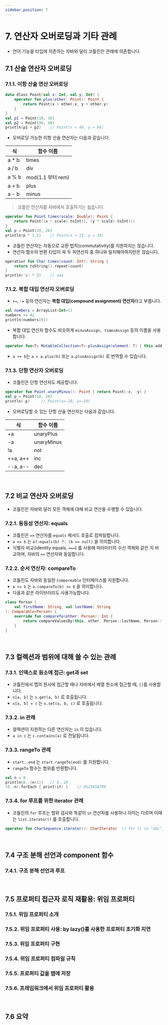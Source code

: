 ```yaml
---
sidebar_position: 7
---
```


# 7. 연산자 오버로딩과 기타 관례

- 언어 기능을 타입에 의존하는 자바와 달리 코틀린은 관례에 의존합니다.

## 7.1 산술 연산자 오버로딩

### 7.1.1. 이항 산술 연산 오버로딩

```kt
data dlass Point(val x: Int, val y: Int) {
    operator fun plus(other: Point): Point {
        return Point(x + other.x, y + other.y)
    }
}
val p1 = Point(10, 20)
val p2 = Point(30, 40)
println(p1 + p2)    // Point(x = 40, y = 60)
```

- 오버로딩 가능한 이항 산술 연산자는 다음과 같습니다.

|식|함수 이름|
|-----|-----|
|a * b|times|
|a / b|div|
|a % b|mod(1.1 부터 rem)|
|a + b|plus|
|a - b|minus|

> 코틀린 연산자를 자바에서 호출하기는 쉽습니다.

```kt
operator fun Point.times(scale: Double): Point {
    return Point((x * scale).toInt(), (y * scale).toInt())
}
val p = Point(10, 20)
println(p * 1.5)    // Point(x = 15, y = 30)
```

- 코틀린 연산자는 자동으로 교환 법칙(commutativity)를 지원하지는 않습니다.
- 연산자 함수의 반환 타입이 꼭 두 피연산자 중 하나와 일치해야하지만은 않습니다.

```kt
operatior fun Char.times(count: Int): String {
    return toString().repeat(count)
}
println('a' * 3)    // aaa
```

### 7.1.2. 복합 대입 연산자 오버로딩

- `+=`, `-=` 등의 연산자는 **복합 대입(compound assignment) 연산자**라고 부릅니다.

```kt
val numbers = ArrayList<Int>()
numbers += 42
println(numbers[0])
```

- 복합 대입 연산자 함수도 비슷하게 `minusAssign, timesAssign` 등의 이름을 사용합니다.

```kt
operator fun<T> MutableCollection<T>.plusAssign(element: T) { this.add(element) }
```

- `a += b`는 `a = a.plus(b)` 또는 `a.plusAssign(b)` 로 번역할 수 있습니다.

### 7.1.3. 단항 연산자 오버로딩

- 코틀린은 단항 연산자도 제공합니다.

```kt
operator fun Point.unaryMinus(): Point { return Point(-x, -y) }
val p = Point(10, 20)
println(-p)     // Point(x=-10, y=-20)
```

- 오버로딩할 수 있는 단항 산술 연산자는 다음과 같습니다.

|식|함수 이름|
|-|-|
|+a|unaryPlus|
|-a|unaryMinus|
|!a|not|
|++a, a++|inc|
|--a, a--|dec|

<br/>

## 7.2 비교 연산자 오버로딩

- 코틀린은 자바와 달리 모든 객체에 대해 비교 연산을 수행할 수 있습니다.

### 7.2.1. 동등성 연산자: equals

- 코틀린은 `==` 연산자를 `equals` 메서드 호출로 컴파일합니다.
- `a == b` 는 `a?.equals(b) ?: (b == null)` 을 의미합니다.
- 식별자 비교(identity equals, `===`) 를 사용해 파라미터의 수신 객체와 같은 지 비교하며, 자바의 `==` 연산자와 동일합니다.

### 7.2.2. 순서 연산자: compareTo

- 코틀린도 자바와 동일한 `Compareable` 인터페이스를 지원합니다.
- `a >= b` 는 `a.compareTo(b) >= 0` 을 의미합니다.
- 다음과 같은 라이브러리도 사용가능합니다.

```kt
class Person (
    val firstName: String, val lastName: String
): Comparable<Person> {
    override fun compareTo(other: Person): Int {
        return compareValuesBy(this, other, Person::lastName, Person::firstName)
    }
}
```

<br/>

## 7.3 컬렉션과 범위에 대해 쓸 수 있는 관례

### 7.3.1. 인덱스로 원소에 접근: get과 set

- 코틀린에서 맵의 원사에 접근할 때나 자바에서 배열 원소에 접근할 때, `[]`를 사용합니다.
- `x[a, b]` 는 `x.get(a, b)` 로 호출됩니다.
- `x[a, b] = c` 는 `x.set(a, b, c)` 로 호출됩니다. 

### 7.3.2. in 관례

- 컬렉션이 지원하는 다른 연산자는 `in` 이 있습니다.
- `a in c` 는 `c.contains(a)` 로 전달됩니다.

### 7.3.3. rangeTo 관례

- `start..end` 는 `start.rangeTo(end)` 를 지원합니다.
- `rangeTo` 함수는 범위를 반환합니다.

```kt
val n = 9
println(0..(n+1))   // 0..10
(0..n).forEach { print(it) }    // 0123456789
```

### 7.3.4. for 루프를 위한 iterator 관례

- 코틀린의 `for` 루프는 범위 검사와 똑같이 `in` 연산자를 사용하나 의미는 다르며 이때는 `list.iterator()` 를 호출합니다.

```kt
operator fun CharSequence.iterator(): CharIterator  // for (c in "abc")
```

<br/>

## 7.4 구조 분해 선언과 component 함수

### 7.4.1. 구조 분해 선언과 루프

<br/>

## 7.5 프로퍼티 접근자 로직 재활용: 위임 프로퍼티

### 7.5.1. 위임 프로퍼티 소개

### 7.5.2. 위임 프로퍼티 사용: by lazy()를 사용한 프로퍼티 초기화 지연

### 7.5.3. 위임 프로퍼티 구현

### 7.5.4. 위임 프로퍼티 컴파일 규칙

### 7.5.5. 프로퍼티 값을 맵에 저장

### 7.5.6. 프레임워크에서 위임 프로퍼티 활용

<br/>

## 7.6 요약